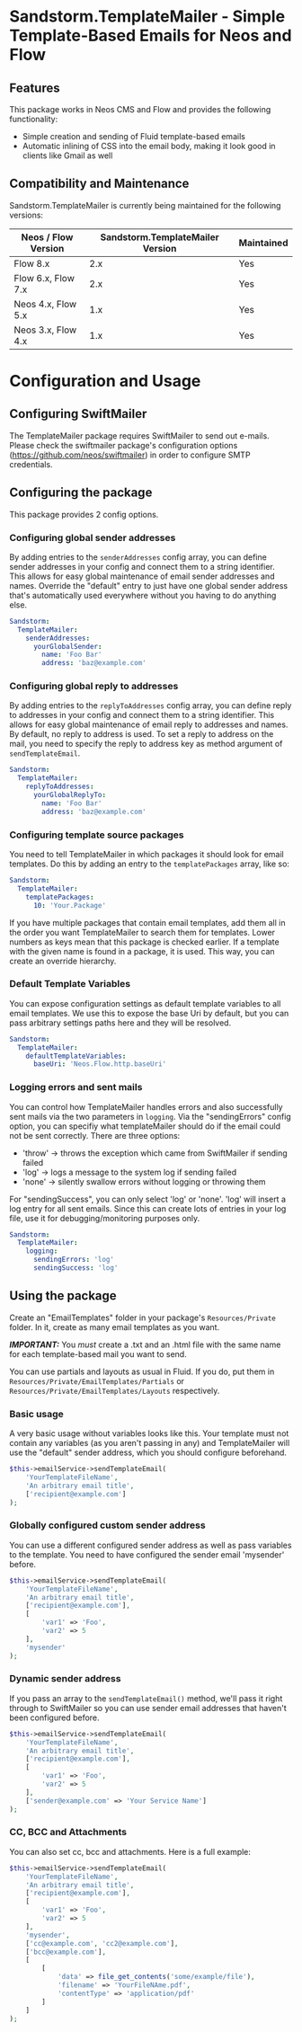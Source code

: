 # Sandstorm.TemplateMailer - Simple Template-Based Emails for Neos and Flow

## Features
This package works in Neos CMS and Flow and provides the following functionality:

* Simple creation and sending of Fluid template-based emails
* Automatic inlining of CSS into the email body, making it look good in clients like Gmail as well

## Compatibility and Maintenance
Sandstorm.TemplateMailer is currently being maintained for the following versions:

| Neos / Flow Version        | Sandstorm.TemplateMailer Version | Maintained |
|----------------------------|----------------------------------|------------|
| Flow 8.x                   | 2.x                              | Yes        |
| Flow 6.x, Flow 7.x         | 2.x                              | Yes        |
| Neos 4.x, Flow 5.x         | 1.x                              | Yes        |
| Neos 3.x, Flow 4.x         | 1.x                              | Yes        |

# Configuration and Usage

## Configuring SwiftMailer
The TemplateMailer package requires SwiftMailer to send out e-mails. Please check the swiftmailer package's
configuration options (https://github.com/neos/swiftmailer) in order to configure SMTP credentials.

## Configuring the package
This package provides 2 config options.

### Configuring global sender addresses
By adding entries to the `senderAddresses` config array, you can define sender addresses
in your config and connect them to a string identifier. This allows for easy global maintenance
of email sender addresses and names. Override the "default" entry to just have one global
sender address that's automatically used everywhere without you having to do anything else.
```YAML
Sandstorm:
  TemplateMailer:
    senderAddresses:
      yourGlobalSender:
        name: 'Foo Bar'
        address: 'baz@example.com'
```

### Configuring global reply to addresses
By adding entries to the `replyToAddresses` config array, you can define reply to addresses
in your config and connect them to a string identifier. This allows for easy global maintenance
of email reply to addresses and names. By default, no reply to address is used. To set a reply to address
on the mail, you need to specify the reply to address key as method argument of `sendTemplateEmail`.
```YAML
Sandstorm:
  TemplateMailer:
    replyToAddresses:
      yourGlobalReplyTo:
        name: 'Foo Bar'
        address: 'baz@example.com'
```

### Configuring template source packages
You need to tell TemplateMailer in which packages it should look for email templates. Do this by adding an
entry to the `templatePackages` array, like so:
```YAML
Sandstorm:
  TemplateMailer:
    templatePackages:
      10: 'Your.Package'
```
If you have multiple packages that contain email templates, add them all in the order you want TemplateMailer
to search them for templates. Lower numbers as keys mean that this package is checked earlier. If a template
with the given name is found in a package, it is used. This way, you can create an override hierarchy.

### Default Template Variables
You can expose configuration settings as default template variables to all email templates. We use this to
expose the base Uri by default, but you can pass arbitrary settings paths here and they will be resolved.
```YAML
Sandstorm:
  TemplateMailer:
    defaultTemplateVariables:
      baseUri: 'Neos.Flow.http.baseUri'
```

### Logging errors and sent mails
You can control how TemplateMailer handles errors and also successfully sent mails via the two parameters in `logging`.
Via the "sendingErrors" config option, you can specifiy what templateMailer should do if the email could not be sent correctly. 
There are three options:
* 'throw' -> throws the exception which came from SwiftMailer if sending failed
* 'log' -> logs a message to the system log if sending failed
* 'none' -> silently swallow errors without logging or throwing them

For "sendingSuccess", you can only select 'log' or 'none'. 'log' will insert a log entry for all sent emails.
Since this can create lots of entries in your log file, use it for debugging/monitoring purposes only.
```YAML
Sandstorm:
  TemplateMailer:
    logging:
      sendingErrors: 'log'
      sendingSuccess: 'log'
```
      
## Using the package
Create an "EmailTemplates" folder in your package's `Resources/Private` folder. In it, create as many email templates as
you want. 

***IMPORTANT:*** You _must_ create a .txt and an .html file with the same name for each template-based mail you want to send.

You can use partials and layouts as usual in Fluid. If you do, put them in `Resources/Private/EmailTemplates/Partials`
or `Resources/Private/EmailTemplates/Layouts` respectively.

### Basic usage
A very basic usage without variables looks like this. Your template must not contain any variables (as you aren't passing in any)
and TemplateMailer will use the "default" sender address, which you should configure beforehand.
```PHP
$this->emailService->sendTemplateEmail(
    'YourTemplateFileName',
    'An arbitrary email title',
    ['recipient@example.com']
);
```

### Globally configured custom sender address
You can use a different configured sender address as well as pass variables to the template. 
You need to have configured the sender email 'mysender' before.
```PHP
$this->emailService->sendTemplateEmail(
    'YourTemplateFileName',
    'An arbitrary email title',
    ['recipient@example.com'],
    [
        'var1' => 'Foo',
        'var2' => 5
    ],
    'mysender'
);
```

### Dynamic sender address
If you pass an array to the `sendTemplateEmail()` method, we'll pass it right through to SwiftMailer so you can 
use sender email addresses that haven't been configured before.
```PHP
$this->emailService->sendTemplateEmail(
    'YourTemplateFileName',
    'An arbitrary email title',
    ['recipient@example.com'],
    [
        'var1' => 'Foo',
        'var2' => 5
    ],
    ['sender@example.com' => 'Your Service Name']
);
```

### CC, BCC and Attachments
You can also set cc, bcc and attachments. Here is a full example:
```PHP
$this->emailService->sendTemplateEmail(
    'YourTemplateFileName',
    'An arbitrary email title',
    ['recipient@example.com'],
    [
        'var1' => 'Foo',
        'var2' => 5
    ],
    'mysender',
    ['cc@example.com', 'cc2@example.com'],
    ['bcc@example.com'],
    [
        [
            'data' => file_get_contents('some/example/file'),
            'filename' => 'YourFileNAme.pdf',
            'contentType' => 'application/pdf'
        ]
    ]
);
```
